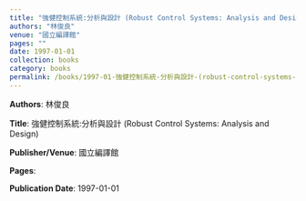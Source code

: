 ```yaml
---
title: "強健控制系統:分析與設計 (Robust Control Systems: Analysis and Design)"
authors: "林俊良"
venue: "國立編譯館"
pages: ""
date: 1997-01-01
collection: books
category: books
permalink: /books/1997-01-強健控制系統-分析與設計-(robust-control-systems--analysis-and-design)
---
```


**Authors**: 林俊良

**Title**: 強健控制系統:分析與設計 (Robust Control Systems: Analysis and Design)

**Publisher/Venue**: 國立編譯館

**Pages**: 

**Publication Date**: 1997-01-01
